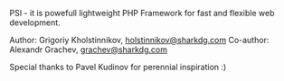 PSI - it is powefull lightweight PHP Framework for fast and flexible web development.

Author: Grigoriy Kholstinnikov, holstinnikov@sharkdg.com
Co-author: Alexandr Grachev, grachev@sharkdg.com

Special thanks to Pavel Kudinov for perennial inspiration :)